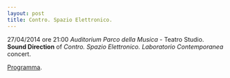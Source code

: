 ```yaml
---
layout: post
title: Contro. Spazio Elettronico.
---
```


27/04/2014 ore 21:00 *Auditorium Parco della Musica* - Teatro Studio.   
**Sound Direction** of *Contro. Spazio Elettronico. Laboratorio Contemporanea* concert.

[Programma](http://www.giuseppesilvi.com/smalldata/Locandine_Programmi/2014_04_27_ControSpazioElettronico.pdf).